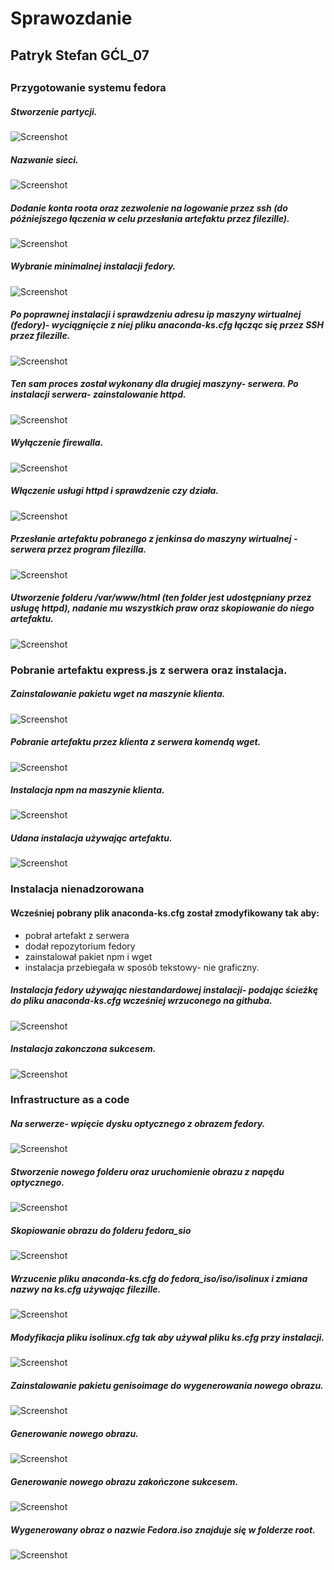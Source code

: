 # Sprawozdanie
##
## Patryk Stefan GĆL_07
##
##

### Przygotowanie systemu fedora

##### Stworzenie partycji.
![Screenshot](1.png)
##### Nazwanie sieci.
![Screenshot](2.png)
##### Dodanie konta roota oraz zezwolenie na logowanie przez ssh (do późniejszego łączenia w celu przesłania artefaktu przez filezille).
![Screenshot](3.png)
##### Wybranie minimalnej instalacji fedory.
![Screenshot](4.png)
##### Po poprawnej instalacji i sprawdzeniu adresu ip maszyny wirtualnej (fedory)- wyciągnięcie z niej pliku anaconda-ks.cfg łącząc się przez SSH przez filezille.
![Screenshot](5.png)
##### Ten sam proces został wykonany dla drugiej maszyny- serwera. Po instalacji serwera- zainstalowanie httpd.
![Screenshot](6.png)
##### Wyłączenie firewalla.
![Screenshot](7.png)
##### Włączenie usługi httpd i sprawdzenie czy działa.
![Screenshot](8.png)
##### Przesłanie artefaktu pobranego z jenkinsa do maszyny wirtualnej - serwera przez program filezilla.
![Screenshot](9.png)
##### Utworzenie folderu /var/www/html (ten folder jest udostępniany przez usługę httpd), nadanie mu wszystkich praw oraz skopiowanie do niego artefaktu.
![Screenshot](10.png)

### Pobranie artefaktu express.js z serwera oraz instalacja.

##### Zainstalowanie pakietu wget na maszynie klienta.
![Screenshot](11.png)
##### Pobranie artefaktu przez klienta z serwera komendą wget.
![Screenshot](12.png)
##### Instalacja npm na maszynie klienta.
![Screenshot](13.png)
##### Udana instalacja używając artefaktu.
![Screenshot](14.png)

### Instalacja nienadzorowana

#### Wcześniej pobrany plik anaconda-ks.cfg został zmodyfikowany tak aby:
- pobrał artefakt z serwera
- dodał repozytorium fedory
- zainstalował pakiet npm i wget
- instalacja przebiegała w sposób tekstowy- nie graficzny.

##### Instalacja fedory używając niestandardowej instalacji- podając ścieżkę do pliku anaconda-ks.cfg wcześniej wrzuconego na githuba.
![Screenshot](15.png)
##### Instalacja zakonczona sukcesem.
![Screenshot](zainstalowanePoprawnie.png)

### Infrastructure as a code

##### Na serwerze- wpięcie dysku optycznego z obrazem fedory.
![Screenshot](16.png)
##### Stworzenie nowego folderu oraz uruchomienie obrazu z napędu optycznego.
![Screenshot](17.png)
##### Skopiowanie obrazu do folderu fedora_sio
![Screenshot](18.png)
##### Wrzucenie pliku anaconda-ks.cfg do fedora_iso/iso/isolinux i zmiana nazwy na ks.cfg używając filezille.
![Screenshot](19.png)
##### Modyfikacja pliku isolinux.cfg tak aby używał pliku ks.cfg przy instalacji.
![Screenshot](20.png)
##### Zainstalowanie pakietu genisoimage do wygenerowania nowego obrazu.
![Screenshot](21.png)
##### Generowanie nowego obrazu.
![Screenshot](22.png)
##### Generowanie nowego obrazu zakończone sukcesem.
![Screenshot](23.png)
##### Wygenerowany obraz o nazwie Fedora.iso znajduje się w folderze root.
![Screenshot](24.png)




